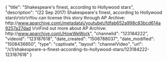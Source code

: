 {
    "title": "Shakespeare's finest, according to Hollywood stars",
    "description": "(22 Sep 2017) Shakespeare's finest, according to Hollywood stars\r\n\r\nYou can license this story through AP Archive: http:\/\/www.aparchive.com\/metadata\/youtube\/fdfab652a998c83bcd614a9257a27dad \r\nFind out more about AP Archive: http:\/\/www.aparchive.com\/HowWeWork",
    "channelid": "123184222",
    "videoid": "123187618",
    "date_created": "1506788037",
    "date_modified": "1508436650",
    "type": "captivate",
    "layout": "channelVideo",
    "url": "\/c1\/shakespeare-s-finest-according-to-hollywood-stars\/123184222-123187618"
}